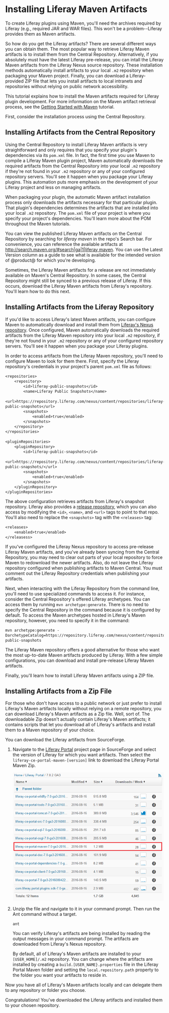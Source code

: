 # Installing Liferay Maven Artifacts

To create Liferay plugins using Maven, you'll need the archives required by
Liferay (e.g., required JAR and WAR files). This won't be a problem--Liferay
provides them as Maven artifacts. 

So how do you get the Liferay artifacts? There are several different ways you
can obtain them. The most popular way to retrieve Liferay Maven artifacts is to
install them from the Central Repository. Alternatively, if you absolutely must
have the latest Liferay pre-release, you can intall the Liferay Maven artifacts
from the Liferay Nexus source repository. These installation methods automatically
install artifacts to your local `.m2` repository when packaging your Maven
project. Finally, you can download a Liferay-provided ZIP file that lets you
install artifacts to local intranets and repositories without relying on public
network accessibility.

This tutorial explains how to install the Maven artifacts required for Liferay
plugin development. For more information on the Maven artifact retrieval
process, see the
[Getting Started with Maven](/develop/tutorials/-/knowledge_base/7-0/getting-started-with-maven)
tutorial.

First, consider the installation process using the Central Repository.

## Installing Artifacts from the Central Repository

Using the Central Repository to install Liferay Maven artifacts is very
straightforward and only requires that you specify your plugin's dependencies
via its `pom.xml` file. In fact, the first time you use Maven to compile a
Liferay Maven plugin project, Maven automatically downloads the required
artifacts from the Central Repository into your local `.m2` repository if
they're not found in your `.m2` repository or any of your configured repository
servers. You'll see it happen when you package your Liferay plugins. This
automation puts more emphasis on the development of your Liferay project and
less on managing artifacts.

When packaging your plugin, the automatic Maven artifact installation process
only downloads the artifacts necessary for that particular plugin. That plugin's
dependencies determines the artifacts that are installed into your local `.m2`
repository. The `pom.xml` file of your project is where you specify your
project's dependencies. You'll learn more about the POM throughout the Maven
tutorials.

You can view the published Liferay Maven artifacts on the Central Repository by
searching for *liferay maven* in the repo's Search bar. For convenience, you can
reference the available artifacts at
[http://search.maven.org/#search|ga|1|liferay maven](http://search.maven.org/#search|ga|1|liferay%20maven).
You can use the Latest Version column as a guide to see what is available for
the intended version of @product@ for which you're developing.

Sometimes, the Liferay Maven artifacts for a release are not immediately
available on Maven's Central Repository. In some cases, the Central Repository
might still be synced to a previous release of Liferay. If this occurs, download
the Liferay Maven artifacts from Liferay's repository. You'll learn how to do
this next.

## Installing Artifacts from the Liferay Repository

If you'd like to access Liferay's latest Maven artifacts, you can configure
Maven to automatically download and install them from
[Liferay's Nexus repository](https://repository.liferay.com). Once configured, 
Maven automatically downloads the required artifacts from the Liferay Maven
repository into your local `.m2` repository, if they're not found in your `.m2`
repository or any of your configured repository servers. You'll see it happen
when you package your Liferay plugins. 

In order to access artifacts from the Liferay Maven repository, you'll need to
configure Maven to look for them there. First, specify the Liferay repository's
credentials in your project's parent `pom.xml` file as follows:

    <repositories>
        <repository>
            <id>liferay-public-snapshots</id>
            <name>Liferay Public Snapshots</name>
            <url>https://repository.liferay.com/nexus/content/repositories/liferay-public-snapshots</url>
            <snapshots>
                <enabled>true</enabled>
            </snapshots>
        </repository>
    </repositories>
	  
	<pluginRepositories>
        <pluginRepository>
            <id>liferay-public-snapshots</id>
            <url>https://repository.liferay.com/nexus/content/repositories/liferay-public-snapshots/</url>
            <snapshots>
                <enabled>true</enabled>
            </snapshots>
        </pluginRepository>
    </pluginRepositories>

The above configuration retrieves artifacts from Liferay's snapshot repository.
Liferay also provides a
[release repository](https://repository.liferay.com/nexus/content/repositories/liferay-public-releases/),
which you can also access by modifying the `<id>`, `<name>`, and `<url>` tags to
point to that repo. You'll also need to replace the `<snapshots>` tag with the
`<releases>` tag:

    <releases>
        <enabled>true</enabled>
    </releasess>

If you've configured the Liferay Nexus repository to access pre-release Liferay
Maven artifacts, and you've already been syncing from the Central Repository,
you may need to clear out parts of your local repository to force Maven to
redownload the newer artifacts. Also, do not leave the Liferay repository
configured when publishing artifacts to Maven Central. You must comment out the
Liferay Repository credentials when publishing your artifacts.

Next, when interacting with the Liferay Repository from the command line, you'll
need to use specialized commands to access it. For instance, consider the
Central Repository's offered Liferay archetypes. You can access them by running
`mvn archetype:generate`. There is no need to specify the Central Repository in
the command because it is configured by default. To access the Maven archetypes
hosted in Liferay's Maven repository, however, you need to specify it in the
command:

    mvn archetype:generate -DarchetypeCatalog=https://repository.liferay.com/nexus/content/repositories/liferay-public-snapshots

The Liferay Maven repository offers a good alternative for those who want the
most up-to-date Maven artifacts produced by Liferay. With a few simple
configurations, you can download and install pre-release Liferay Maven
artifacts.

Finally, you'll learn how to install Liferay Maven artifacts using a ZIP file.

## Installing Artifacts from a Zip File

For those who don't have access to a public network or just prefer to install
Liferay's Maven artifacts locally without relying on a remote repository, you
can download Liferay's Maven artifacts as a Zip file. Well, sort of. The
downloadable Zip doesn't actually contain Liferay's Maven artifacts; it contains
scripts that let you download all of Liferay's artifacts and install them to a
Maven repository of your choice.

You can download the Liferay artifacts from SourceForge.

1.  Navigate to the [Liferay Portal](https://sourceforge.net/projects/lportal/files/Liferay%20Portal/)
    project page in SourceForge and select the version of Liferay for which you
    want artifacts. Then select the `liferay-ce-portal-maven-[version]` link to
    download the Liferay Portal Maven Zip.

    ![Figure 1: After selecting the Liferay version, select the Liferay Portal Maven Zip file to download.](../../../images/maven-select-download.png)

2.  Unzip the file and navigate to it in your command prompt. Then run the Ant
    command without a target.
    
        ant
    
    You can verify Liferay's artifacts are being installed by reading the output
    messages in your command prompt. The artifacts are downloaded from Liferay's
    Nexus repository.

    By default, all of Liferay's Maven artifacts are installed to your
    `[USER_HOME]/.m2` repository. You can change where the artifacts are
    installed by creating a `build.[USER_NAME}.properties` file in the Liferay
    Portal Maven folder and setting the `local.repository.path` property to the
    folder you want your artifacts to reside in.

Now you have all of Liferay's Maven artifacts locally and can delegate them to
any repository or folder you choose.

Congratulations! You've downloaded the Liferay artifacts and installed them to
your chosen repository.

